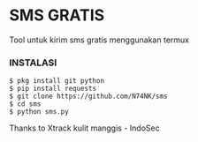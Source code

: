 # SMS GRATIS
Tool untuk kirim sms gratis menggunakan termux

### INSTALASI
```
$ pkg install git python
$ pip install requests
$ git clone https://github.com/N74NK/sms
$ cd sms
$ python sms.py
```

Thanks to Xtrack kulit manggis - IndoSec
